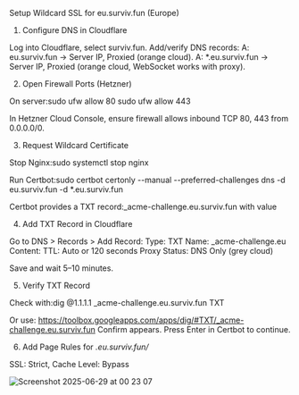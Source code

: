 Setup Wildcard SSL for eu.surviv.fun (Europe)
1. Configure DNS in Cloudflare

Log into Cloudflare, select surviv.fun.
Add/verify DNS records:
A: eu.surviv.fun → Server IP, Proxied (orange cloud).
A: *.eu.surviv.fun → Server IP, Proxied (orange cloud, WebSocket works with proxy).



2. Open Firewall Ports (Hetzner)

On server:sudo ufw allow 80
sudo ufw allow 443


In Hetzner Cloud Console, ensure firewall allows inbound TCP 80, 443 from 0.0.0.0/0.

3. Request Wildcard Certificate

Stop Nginx:sudo systemctl stop nginx


Run Certbot:sudo certbot certonly --manual --preferred-challenges dns -d eu.surviv.fun -d *.eu.surviv.fun


Certbot provides a TXT record:_acme-challenge.eu.surviv.fun with value <random-string>



4. Add TXT Record in Cloudflare

Go to DNS > Records > Add Record:
Type: TXT
Name: _acme-challenge.eu
Content: <random-string>
TTL: Auto or 120 seconds
Proxy Status: DNS Only (grey cloud)


Save and wait 5–10 minutes.

5. Verify TXT Record

Check with:dig @1.1.1.1 _acme-challenge.eu.surviv.fun TXT

Or use: https://toolbox.googleapps.com/apps/dig/#TXT/_acme-challenge.eu.surviv.fun
Confirm <random-string> appears. Press Enter in Certbot to continue.

6. Add Page Rules for *.eu.surviv.fun/*

SSL: Strict, Cache Level: Bypass

![Screenshot 2025-06-29 at 00 23 07](https://github.com/user-attachments/assets/b9ec0d10-972a-4f62-8881-3d1f6f82fe25)
